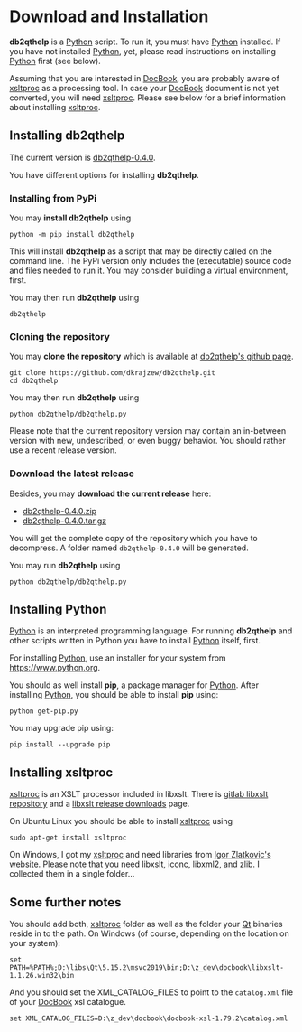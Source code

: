 # Download and Installation

__db2qthelp__ is a [Python](https://www.python.org/) script. To run it, you must have [Python](https://www.python.org/) installed. If you have not installed [Python](https://www.python.org/), yet, please read instructions on installing [Python](https://www.python.org/) first (see below).

Assuming that you are interested in [DocBook](https://docbook.org/), you are probably aware of [xsltproc](https://gitlab.gnome.org/GNOME/libxslt) as a processing tool. In case your [DocBook](https://docbook.org/) document is not yet converted, you will need [xsltproc](https://gitlab.gnome.org/GNOME/libxslt). Please see below for a brief information about installing [xsltproc](https://gitlab.gnome.org/GNOME/libxslt).


## Installing db2qthelp

The current version is [db2qthelp-0.4.0](https://github.com/dkrajzew/db2qthelp/releases/tag/0.4.0).

You have different options for installing __db2qthelp__.

### Installing from PyPi

You may __install db2qthelp__ using

```console
python -m pip install db2qthelp
```

This will install __db2qthelp__ as a script that may be directly called on the command line. The PyPi version only includes the (executable) source code and files needed to run it. You may consider building a virtual environment, first.

You may then run __db2qthelp__ using 

```console
db2qthelp
```

### Cloning the repository

You may __clone the repository__ which is available at [db2qthelp&apos;s github page](https://github.com/dkrajzew/db2qthelp).

```console
git clone https://github.com/dkrajzew/db2qthelp.git
cd db2qthelp
```

You may then run __db2qthelp__ using 

```console
python db2qthelp/db2qthelp.py
```

Please note that the current repository version may contain an in-between version with new, undescribed, or even buggy behavior. You should rather use a recent release version.

### Download the latest release

Besides, you may __download the current release__ here:

* [db2qthelp-0.4.0.zip](https://github.com/dkrajzew/db2qthelp/archive/refs/tags/0.4.0.zip)
* [db2qthelp-0.4.0.tar.gz](https://github.com/dkrajzew/db2qthelp/archive/refs/tags/0.4.0.tar.gz)

You will get the complete copy of the repository which you have to decompress. A folder named ```db2qthelp-0.4.0``` will be generated.

You may run __db2qthelp__ using 

```console
python db2qthelp/db2qthelp.py
```


## Installing Python

[Python](https://www.python.org/) is an interpreted programming language. For running __db2qthelp__ and other scripts written in Python you have to install [Python](https://www.python.org/) itself, first.

For installing [Python](https://www.python.org/), use an installer for your system from <https://www.python.org>.

You should as well install **pip**, a package manager for [Python](https://www.python.org/). After installing [Python](https://www.python.org/), you should be able to install **pip** using:

```console
python get-pip.py
```

You may upgrade pip using:

```console
pip install --upgrade pip
```

## Installing xsltproc

[xsltproc](https://gitlab.gnome.org/GNOME/libxslt) is an XSLT processor included in libxslt. There is [gitlab libxslt repository](https://gitlab.gnome.org/GNOME/libxslt) and a [libxslt release downloads](https://download.gnome.org/sources/libxslt/) page.

On Ubuntu Linux you should be able to install [xsltproc](https://gitlab.gnome.org/GNOME/libxslt) using

```console
sudo apt-get install xsltproc
```

On Windows, I got my [xsltproc](https://gitlab.gnome.org/GNOME/libxslt) and need libraries from [Igor Zlatkovic's website](https://www.zlatkovic.com/libxml.en.html). Please note that you need libxslt, iconc, libxml2, and zlib. I collected them in a single folder&#8230;

## Some further notes

You should add both, [xsltproc](https://gitlab.gnome.org/GNOME/libxslt) folder as well as the folder your [Qt](https://www.qt.io/) binaries reside in to the path. On Windows (of course, depending on the location on your system):

```console
set PATH=%PATH%;D:\libs\Qt\5.15.2\msvc2019\bin;D:\z_dev\docbook\libxslt-1.1.26.win32\bin
```

And you should set the XML_CATALOG_FILES to point to the ```catalog.xml``` file of your [DocBook](https://docbook.org/) xsl catalogue.

```console
set XML_CATALOG_FILES=D:\z_dev\docbook\docbook-xsl-1.79.2\catalog.xml
```

